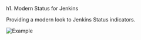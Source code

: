 h1. Modern Status for Jenkins

Providing a modern look to Jenkins Status indicators. 

![Example](https://raw.githubusercontent.com/ovinn/modernstatus-plugin/master/example.png)




